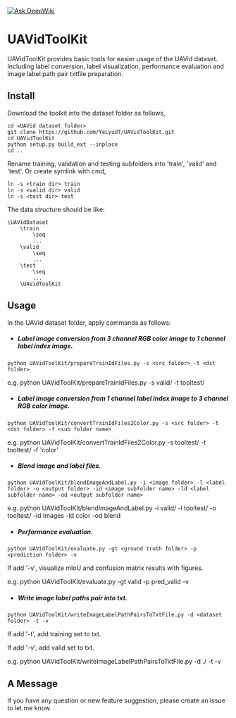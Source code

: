 [![Ask DeepWiki](https://deepwiki.com/badge.svg)](https://deepwiki.com/xzy2022/UAVidToolKit)

# UAVidToolKit
UAVidToolKit provides basic tools for easier usage of the UAVid dataset.
Including label conversion, label visualization, performance evaluation and image label path pair txtfile preparation.


## Install
Download the toolkit into the dataset folder as follows,
```
cd <UAVid dataset folder>
git clone https://github.com/YeLyuUT/UAVidToolKit.git
cd UAVidToolKit
python setup.py build_ext --inplace
cd ..
```

Rename training, validation and testing subfolders into 'train', 'valid' and 'test'. Or create symlink with cmd,
```
ln -s <train dir> train
ln -s <valid dir> valid
ln -s <test dir> test
```

The data structure should be like:

    \UAVidDataset
        \train
            \seq
            ...
        \valid
            \seq
            ...
        \test
            \seq
            ...
        \UAVidToolKit

## Usage

In the UAVid dataset folder, apply commands as follows:
- ##### Label image conversion from 3 channel RGB color image to 1 channel label index image.
```
python UAVidToolKit/prepareTrainIdFiles.py -s <src folder> -t <dst folder>
```
e.g. python UAVidToolKit/prepareTrainIdFiles.py -s valid/ -t tooltest/
<br/>

- ##### Label image conversion from 1 channel label index image to 3 channel RGB color image.
```
python UAVidToolKit/convertTrainIdFiles2Color.py -s <src folder> -t <dst folder> -f <sub folder name>
```
e.g. python UAVidToolKit/convertTrainIdFiles2Color.py -s tooltest/ -t tooltest/ -f 'color'
<br/>

- ##### Blend image and label files.
```
python UAVidToolKit/blendImageAndLabel.py -i <image folder> -l <label folder> -o <output folder> -id <image subfolder name> -ld <label subfolder name> -od <output subfolder name>
```
e.g. python UAVidToolKit/blendImageAndLabel.py -i valid/ -l tooltest/ -o tooltest/ -id Images -ld color -od blend
<br/>

- ##### Performance evaluation.
```
python UAVidToolKit/evaluate.py -gt <ground truth folder> -p <prediction folder> -v
```
If add '-v', visualize mIoU and confusion matrix results with figures.

e.g. python UAVidToolKit/evaluate.py -gt valid -p pred_valid -v
<br/>

- ##### Write image label paths pair into txt.
```
python UAVidToolKit/writeImageLabelPathPairsToTxtFile.py -d <dataset folder> -t -v
```
If add '-t', add training set to txt.

If add '-v', add valid set to txt.

e.g. python UAVidToolKit/writeImageLabelPathPairsToTxtFile.py -d ./ -t -v

## A Message

If you have any question or new feature suggestion, please create an issue to let me know.
